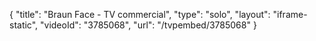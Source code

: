 {
    "title": "Braun Face - TV commercial",
    "type": "solo",
    "layout": "iframe-static",
    "videoId": "3785068",
    "url": "\/tvpembed\/3785068"
}